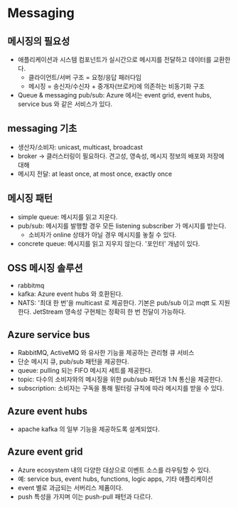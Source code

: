 # Messaging
## 메시징의 필요성
- 애플리케이션과 시스템 컴포넌트가 실시간으로 메시지를 전달하고 데이터를 교환한다.
  - 클라이언트/서버 구조 = 요청/응답 패러다임
  - 메시징 = 송신자/수신자 + 중개자(브로커)에 의존하는 비동기화 구조
- Queue & messaging pub/sub: Azure 에서는 event grid, event hubs, service bus 와 같은 서비스가 있다.

## messaging 기초
- 생산자/소비자: unicast, multicast, broadcast
- broker -> 클러스터링이 필요하다. 견고성, 영속성, 메시지 정보의 배포와 저장에 대해
- 메시지 전달: at least once, at most once, exactly once

## 메시징 패턴
- simple queue: 메시지를 읽고 지운다.
- pub/sub: 메시지를 발행할 경우 모든 listening subscriber 가 메시지를 받는다.
  - 소비자가 online 상태가 아닐 경우 메시지를 놓칠 수 있다.
 - concrete queue: 메시지를 읽고 지우지 않는다. '포인터' 개념이 있다.

## OSS 메시징 솔루션
- rabbitmq
- kafka: Azure event hubs 와 호환된다.
- NATS: '최대 한 번'을 multicast 로 제공한다. 기본은 pub/sub 이고 mqtt 도 지원한다. JetStream 영속성 구현체는 정확히 한 번 전달이 가능하다.

## Azure service bus
- RabbitMQ, ActiveMQ 와 유사한 기능을 제공하는 관리형 큐 서비스
- 단순 메시지 큐, pub/sub 패턴을 제공한다.
- queue: pulling 되는 FIFO 메시지 세트를 제공한다.
- topic: 다수의 소비자와의 메시징을 위한 pub/sub 패턴과 1:N 통신을 제공한다.
- subscription: 소비자는 구독을 통해 필터링 규칙에 따라 메시지를 받을 수 있다.

## Azure event hubs
- apache kafka 의 일부 기능을 제공하도록 설계되었다.

## Azure event grid
- Azure ecosystem 내의 다양한 대상으로 이벤트 소스를 라우팅할 수 있다.
- 예: service bus, event hubs, functions, logic apps, 기타 애플리케이션
- event 별로 과금되는 서버리스 제품이다.
- push 특성을 가지며 이는 push-pull 패턴과 다르다.
